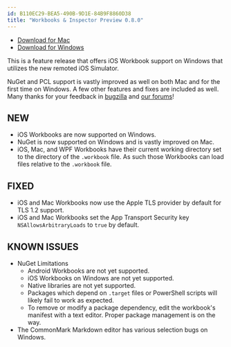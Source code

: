 ```yaml
---
id: B110EC29-BEA5-490B-9D1E-84B9F8860D38
title: "Workbooks & Inspector Preview 0.8.0"
---
```


* [Download for Mac](https://download.xamarin.com/inspector/XamarinInspector-0.8.0.0.pkg)
* [Download for Windows](https://download.xamarin.com/inspector/XamarinInspector-0.8.0.0.msi)

This is a feature release that offers iOS Workbook support on Windows that
utilizes the new remoted iOS Simulator.

NuGet and PCL support is vastly improved as well on both Mac and for the
first time on Windows. A few other features and fixes are included as well.
Many thanks for your feedback in [bugzilla][bugs] and [our forums][forums]!

## NEW

* iOS Workbooks are now supported on Windows.
* NuGet is now supported on Windows and is vastly improved on Mac.
* iOS, Mac, and WPF Workbooks have their current working directory set to
the directory of the `.workbook` file. As such those Workbooks can load
files relative to the `.workbook` file.

## FIXED

* iOS and Mac Workbooks now use the Apple TLS provider by
default for TLS 1.2 support.
* iOS and Mac Workbooks set the App Transport Security key
`NSAllowsArbitraryLoads` to `true` by default.

[bugs]: https://bugzilla.xamarin.com/enter_bug.cgi?product=Workbooks%20%26%20Inspector
[forums]: https://forums.xamarin.com/categories/inspector

## KNOWN ISSUES

* NuGet Limitations
  - Android Workbooks are not yet supported.
  - iOS Workbooks on Windows are not yet supported.
  - Native libraries are not yet supported.
  - Packages which depend on `.target` files or PowerShell scripts will likely
    fail to work as expected.
  - To remove or modify a package dependency, edit the workbook's manifest with
    a text editor. Proper package management is on the way.
* The CommonMark Markdown editor has various selection bugs on Windows.

